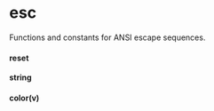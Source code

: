 # esc
Functions and constants for ANSI escape sequences.
#### reset
**string**



#### color(v)




